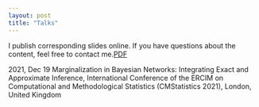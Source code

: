 ```yaml
---
layout: post
title: "Talks"
---
```


I publish corresponding slides online. If you have questions about the content, feel free to contact me.[PDF](https://nbviewer.org/github/fritzbayer/fritzbayer.github.io/blob/master/presentation_04_CMS2021.pdf)

2021, Dec 19  Marginalization in Bayesian Networks: Integrating Exact and Approximate Inference, International Conference of the ERCIM on Computational and Methodological Statistics (CMStatistics 2021), London, United Kingdom
